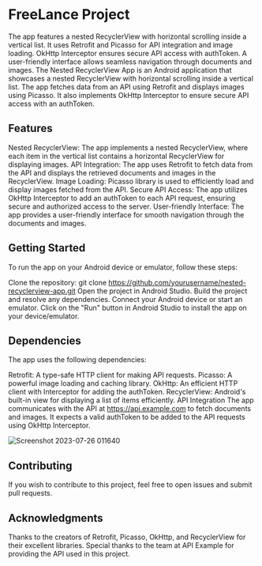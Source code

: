# FreeLance Project
The app features a nested RecyclerView with horizontal scrolling inside a vertical list. It uses Retrofit and Picasso for API integration and image loading. OkHttp Interceptor ensures secure API access with authToken. A user-friendly interface allows seamless navigation through documents and images.
The Nested RecyclerView App is an Android application that showcases a nested RecyclerView with horizontal scrolling inside a vertical list. The app fetches data from an API using Retrofit and displays images using Picasso. It also implements OkHttp Interceptor to ensure secure API access with an authToken.

## Features
Nested RecyclerView: The app implements a nested RecyclerView, where each item in the vertical list contains a horizontal RecyclerView for displaying images.
API Integration: The app uses Retrofit to fetch data from the API and displays the retrieved documents and images in the RecyclerView.
Image Loading: Picasso library is used to efficiently load and display images fetched from the API.
Secure API Access: The app utilizes OkHttp Interceptor to add an authToken to each API request, ensuring secure and authorized access to the server.
User-friendly Interface: The app provides a user-friendly interface for smooth navigation through the documents and images.

## Getting Started
To run the app on your Android device or emulator, follow these steps:

Clone the repository: git clone https://github.com/yourusername/nested-recyclerview-app.git
Open the project in Android Studio.
Build the project and resolve any dependencies.
Connect your Android device or start an emulator.
Click on the "Run" button in Android Studio to install the app on your device/emulator.

## Dependencies
The app uses the following dependencies:

Retrofit: A type-safe HTTP client for making API requests.
Picasso: A powerful image loading and caching library.
OkHttp: An efficient HTTP client with Interceptor for adding the authToken.
RecyclerView: Android's built-in view for displaying a list of items efficiently.
API Integration
The app communicates with the API at https://api.example.com to fetch documents and images. It expects a valid authToken to be added to the API requests using OkHttp Interceptor.

![Screenshot 2023-07-26 011640](https://github.com/subha-asish/InternshipInduction/assets/82257697/cfea298b-c3a4-4862-9042-10541d824224)

## Contributing
If you wish to contribute to this project, feel free to open issues and submit pull requests.



## Acknowledgments
Thanks to the creators of Retrofit, Picasso, OkHttp, and RecyclerView for their excellent libraries.
Special thanks to the team at API Example for providing the API used in this project.
